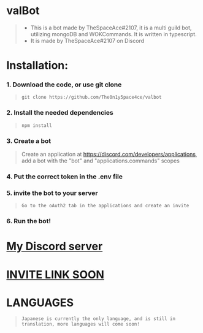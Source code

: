 # valBot
> * This is a bot made by TheSpaceAce#2107, it is a multi guild bot, utilizing mongoDB and WOKCommands. It is written in typescript.
> * It is made by TheSpaceAce#2107 on Discord

# Installation: 
### 1. Download the code, or use git clone
> ```
> git clone https://github.com/The0n1y5pace4ce/valbot
> ```

### 2. Install the needed dependencies
> ```
> npm install
> ```

### 3. Create a bot
> Create an application at https://discord.com/developers/applications, add a bot with the "bot" and "applications.commands" scopes

### 4. Put the correct token in the .env file

### 5. invite the bot to your server 
> ```
> Go to the oAuth2 tab in the applications and create an invite
> ```
### 6. Run the bot!


# [My Discord server](https://discord.gg/AM787M44au)

# [INVITE LINK SOON]()

# LANGUAGES
> ``` 
> Japanese is currently the only language, and is still in translation, more languages will come soon!
> ```